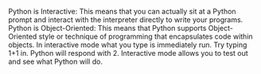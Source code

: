 Python is Interactive: This means that you can actually sit at a Python prompt and interact with the interpreter directly to write your programs. Python is Object-Oriented: This means that Python supports Object-Oriented style or technique of programming that encapsulates code within objects.
In interactive mode what you type is immediately run. Try typing 1+1 in. Python will respond with 2. Interactive mode allows you to test out and see what Python will do.

